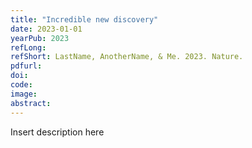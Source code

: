 ```yaml
---
title: "Incredible new discovery"
date: 2023-01-01
yearPub: 2023
refLong:
refShort: LastName, AnotherName, & Me. 2023. Nature. 
pdfurl:
doi:
code:
image:
abstract:
---
```


Insert description here
